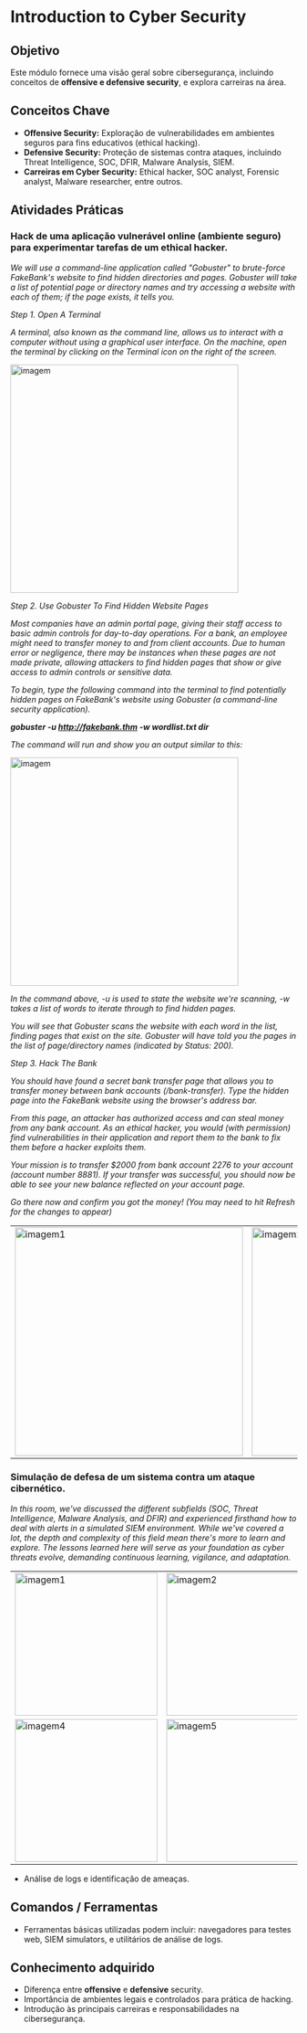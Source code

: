 # Introduction to Cyber Security

## Objetivo
Este módulo fornece uma visão geral sobre cibersegurança, incluindo conceitos de **offensive e defensive security**, e explora carreiras na área.

## Conceitos Chave
- **Offensive Security:** Exploração de vulnerabilidades em ambientes seguros para fins educativos (ethical hacking).
- **Defensive Security:** Proteção de sistemas contra ataques, incluindo Threat Intelligence, SOC, DFIR, Malware Analysis, SIEM.
- **Carreiras em Cyber Security:** Ethical hacker, SOC analyst, Forensic analyst, Malware researcher, entre outros.

## Atividades Práticas

### Hack de uma aplicação vulnerável online (ambiente seguro) para experimentar tarefas de um ethical hacker.

_We will use a command-line application called "Gobuster" to brute-force FakeBank's website to find hidden directories and pages. Gobuster will take a list of potential page or directory names and try accessing a website with each of them; if the page exists, it tells you._

_Step 1. Open A Terminal_

_A terminal, also known as the command line, allows us to interact with a computer without using a graphical user interface. On the machine, open the terminal by clicking on the Terminal icon on the right of the screen._

<img width="400" height="400" alt="imagem" src="https://github.com/user-attachments/assets/41878d18-8bac-4f56-919e-6b299354080a" />

_Step 2. Use Gobuster To Find Hidden Website Pages_

_Most companies have an admin portal page, giving their staff access to basic admin controls for day-to-day operations. For a bank, an employee might need to transfer money to and from client accounts. Due to human error or negligence, there may be instances when these pages are not made private, allowing attackers to find hidden pages that show or give access to admin controls or sensitive data._

_To begin, type the following command into the terminal to find potentially hidden pages on FakeBank's website using Gobuster (a command-line security application)._

_**gobuster -u http://fakebank.thm -w wordlist.txt dir**_

_The command will run and show you an output similar to this:_

<img width="400" height="400" alt="imagem" src="https://github.com/user-attachments/assets/2947765d-3495-4563-9430-3eaad6f44da9" />

_In the command above, -u is used to state the website we're scanning, -w takes a list of words to iterate through to find hidden pages._

_You will see that Gobuster scans the website with each word in the list, finding pages that exist on the site. Gobuster will have told you the pages in the list of page/directory names (indicated by Status: 200)._

_Step 3. Hack The Bank_

_You should have found a secret bank transfer page that allows you to transfer money between bank accounts (/bank-transfer). Type the hidden page into the FakeBank website using the browser's address bar._

_From this page, an attacker has authorized access and can steal money from any bank account. As an ethical hacker, you would (with permission) find vulnerabilities in their application and report them to the bank to fix them before a hacker exploits them._

_Your mission is to transfer $2000 from bank account 2276 to your account (account number 8881). If your transfer was successful, you should now be able to see your new balance reflected on your account page._

_Go there now and confirm you got the money! (You may need to hit Refresh for the changes to appear)_

<table>
  <tr>
    <td><img width="400" height="400" alt="imagem1" src="https://github.com/user-attachments/assets/ab35ebc8-e3c5-42d1-a059-b711c5a2132c" /></td>
    <td><img width="400" height="400" alt="imagem2" src="https://github.com/user-attachments/assets/2e0331cb-67e6-457d-a558-92cc966458cb" /></td>
    <td><img width="400" height="400" alt="imagem3" src="https://github.com/user-attachments/assets/8d515411-ce1f-425e-b171-7ad081c4a7eb" /></td>
  </tr>
</table>

### Simulação de defesa de um sistema contra um ataque cibernético.

_In this room, we've discussed the different subfields (SOC, Threat Intelligence, Malware Analysis, and DFIR) and experienced firsthand how to deal with alerts in a simulated SIEM environment. While we've covered a lot, the depth and complexity of this field mean there's more to learn and explore. The lessons learned here will serve as your foundation as cyber threats evolve, demanding continuous learning, vigilance, and adaptation._

<table>
  <tr>
    <td><img src="https://github.com/user-attachments/assets/78a41d58-0a17-42af-81e4-d17e86d14b56" height="250" alt="imagem1"/></td>
    <td><img src="https://github.com/user-attachments/assets/dcd95165-0784-4576-ad18-b9ce1fd44972" height="250" alt="imagem2"/></td>
    <td><img src="https://github.com/user-attachments/assets/c22e66de-3de2-4a72-8251-04a2723e27df" height="250" alt="imagem3"/></td>
  </tr>
  <tr>
    <td><img src="https://github.com/user-attachments/assets/498694a2-095a-42b6-a0e0-ff4379133ed9" height="250" alt="imagem4"/></td>
    <td><img src="https://github.com/user-attachments/assets/8399a69f-1436-4958-9547-d0c676720e03" height="250" alt="imagem5"/></td>
    <td><img src="https://github.com/user-attachments/assets/01fa4f0e-47b4-4b50-a5b7-ace9d57cac16" height="250" alt="imagem6"/></td>
  </tr>
</table>

- Análise de logs e identificação de ameaças.

## Comandos / Ferramentas
- Ferramentas básicas utilizadas podem incluir: navegadores para testes web, SIEM simulators, e utilitários de análise de logs.

## Conhecimento adquirido
- Diferença entre **offensive** e **defensive** security.
- Importância de ambientes legais e controlados para prática de hacking.
- Introdução às principais carreiras e responsabilidades na cibersegurança.
